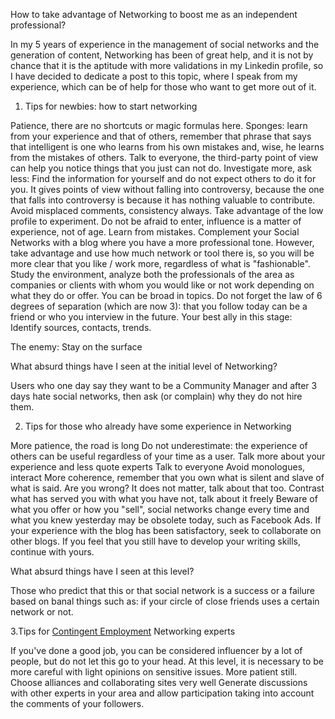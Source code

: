How to take advantage of Networking to boost me as an independent professional?

In my 5 years of experience in the management of social networks and the generation of content, Networking has been of great help, and it is not by chance that it is the aptitude with more validations in my Linkedin profile, so I have decided to dedicate a post to this topic, where I speak from my experience, which can be of help for those who want to get more out of it.

1. Tips for newbies: how to start networking

Patience, there are no shortcuts or magic formulas here.
Sponges: learn from your experience and that of others, remember that phrase that says that intelligent is one who learns from his own mistakes and, wise, he learns from the mistakes of others.
Talk to everyone, the third-party point of view can help you notice things that you just can not do.
Investigate more, ask less: Find the information for yourself and do not expect others to do it for you.
It gives points of view without falling into controversy, because the one that falls into controversy is because it has nothing valuable to contribute.
Avoid misplaced comments, consistency always.
Take advantage of the low profile to experiment.
Do not be afraid to enter, influence is a matter of experience, not of age.
Learn from mistakes.
Complement your Social Networks with a blog where you have a more professional tone. However, take advantage and use how much network or tool there is, so you will be more clear that you like / work more, regardless of what is "fashionable".
Study the environment, analyze both the professionals of the area as companies or clients with whom you would like or not work depending on what they do or offer.
You can be broad in topics.
Do not forget the law of 6 degrees of separation (which are now 3): that you follow today can be a friend or who you interview in the future.
Your best ally in this stage: Identify sources, contacts, trends.

The enemy: Stay on the surface

What absurd things have I seen at the initial level of Networking?

Users who one day say they want to be a Community Manager and after 3 days hate social networks, then ask (or complain) why they do not hire them.

2. Tips for those who already have some experience in Networking

More patience, the road is long
Do not underestimate: the experience of others can be useful regardless of your time as a user.
Talk more about your experience and less quote experts
Talk to everyone
Avoid monologues, interact
More coherence, remember that you own what is silent and slave of what is said.
Are you wrong? It does not matter, talk about that too.
Contrast what has served you with what you have not, talk about it freely
Beware of what you offer or how you "sell", social networks change every time and what you knew yesterday may be obsolete today, such as Facebook Ads.
If your experience with the blog has been satisfactory, seek to collaborate on other blogs. If you feel that you still have to develop your writing skills, continue with yours.

What absurd things have I seen at this level?

Those who predict that this or that social network is a success or a failure based on banal things such as: if your circle of close friends uses a certain network or not.

3.Tips for [Contingent Employment](https://www.fieldengineer.com/blogs/what-is-contingent-employment/) Networking experts

If you've done a good job, you can be considered influencer by a lot of people, but do not let this go to your head.
At this level, it is necessary to be more careful with light opinions on sensitive issues.
More patient still.
Choose alliances and collaborating sites very well
Generate discussions with other experts in your area and allow participation taking into account the comments of your followers.
